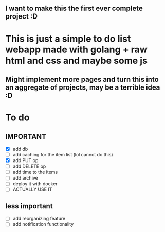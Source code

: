 ## I want to make this the first ever complete project :D
# This is just a simple to do list webapp made with golang + raw html and css and maybe some js

## Might implement more pages and turn this into an aggregate of projects, may be a terrible idea :D


# To do

## IMPORTANT
- [x] add db
- [ ] add caching for the item list (lol cannot do this)
- [x] add PUT op
- [ ] add DELETE op
- [ ] add time to the items
- [ ] add archive
- [ ] deploy it with docker
- [ ] ACTUALLY USE IT

## less important
- [ ] add reorganizing feature
- [ ] add notification functionality
